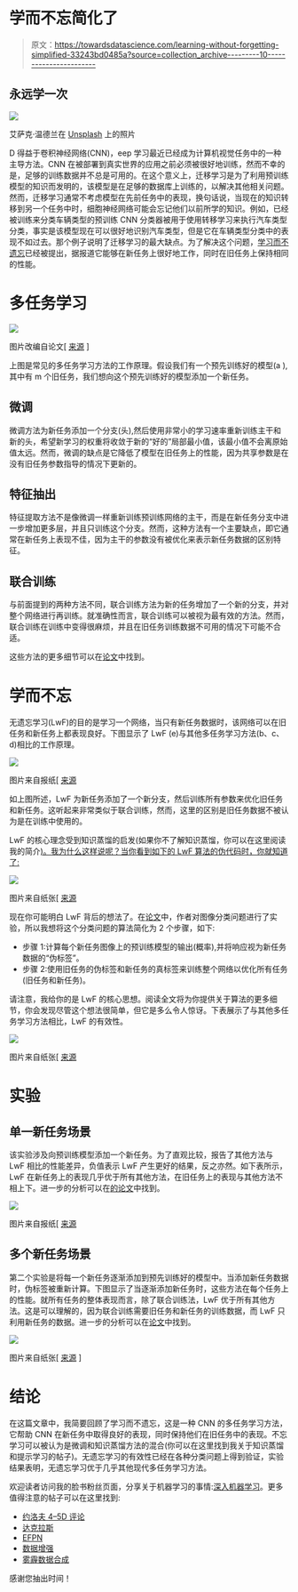 # 学而不忘简化了

> 原文：<https://towardsdatascience.com/learning-without-forgetting-simplified-33243bd0485a?source=collection_archive---------10----------------------->

## 永远学一次

![](img/b236ae19e2fba1dabbdd839f1669e16e.png)

艾萨克·温德兰在 [Unsplash](https://unsplash.com?utm_source=medium&utm_medium=referral) 上的照片

D 得益于卷积神经网络(CNN)，eep 学习最近已经成为计算机视觉任务中的一种主导方法。CNN 在被部署到真实世界的应用之前必须被很好地训练，然而不幸的是，足够的训练数据并不总是可用的。在这个意义上，迁移学习是为了利用预训练模型的知识而发明的，该模型是在足够的数据库上训练的，以解决其他相关问题。然而，迁移学习通常不考虑模型在先前任务中的表现，换句话说，当现在的知识转移到另一个任务中时，细胞神经网络可能会忘记他们以前所学的知识。例如，已经被训练来分类车辆类型的预训练 CNN 分类器被用于使用转移学习来执行汽车类型分类，事实是该模型现在可以很好地识别汽车类型，但是它在车辆类型分类中的表现不如过去。那个例子说明了迁移学习的最大缺点。为了解决这个问题，[学习而不遗忘](https://arxiv.org/abs/1606.09282)已经被提出，据报道它能够在新任务上很好地工作，同时在旧任务上保持相同的性能。

# 多任务学习

![](img/9ebab738e1b009386bb043f1c00ff293.png)

图片改编自论文[ [来源](https://arxiv.org/abs/1606.09282) ]

上图是常见的多任务学习方法的工作原理。假设我们有一个预先训练好的模型(a ),其中有 m 个旧任务，我们想向这个预先训练好的模型添加一个新任务。

## 微调

微调方法为新任务添加一个分支(头),然后使用非常小的学习速率重新训练主干和新的头，希望新学习的权重将收敛于新的“好的”局部最小值，该最小值不会离原始值太远。然而，微调的缺点是它降低了模型在旧任务上的性能，因为共享参数是在没有旧任务参数指导的情况下更新的。

## 特征抽出

特征提取方法不是像微调一样重新训练预训练网络的主干，而是在新任务分支中进一步增加更多层，并且只训练这个分支。然而，这种方法有一个主要缺点，即它通常在新任务上表现不佳，因为主干的参数没有被优化来表示新任务数据的区别特征。

## 联合训练

与前面提到的两种方法不同，联合训练方法为新的任务增加了一个新的分支，并对整个网络进行再训练。就准确性而言，联合训练可以被视为最有效的方法。然而，联合训练在训练中变得很麻烦，并且在旧任务训练数据不可用的情况下可能不合适。

这些方法的更多细节可以在[论文](https://arxiv.org/abs/1606.09282)中找到。

# 学而不忘

无遗忘学习(LwF)的目的是学习一个网络，当只有新任务数据时，该网络可以在旧任务和新任务上都表现良好。下图显示了 LwF (e)与其他多任务学习方法(b、c、d)相比的工作原理。

![](img/0cf31521c29d0bbcfd9eb3e97277da05.png)

图片来自报纸[ [来源](https://arxiv.org/abs/1606.09282)

如上图所述，LwF 为新任务添加了一个新分支，然后训练所有参数来优化旧任务和新任务。这听起来非常类似于联合训练，然而，这里的区别是旧任务数据不被认为是在训练中使用的。

LwF 的核心理念受到知识蒸馏的启发(如果你不了解知识蒸馏，你可以在这里阅读我的简介[)。我为什么这样说呢？当你看到如下的 LwF 算法的伪代码时，你就知道了:](https://pub.towardsai.net/a-gentle-introduction-to-knowledge-distillation-6240bf8eb8ea)

![](img/6af41490334bd7ac40746a622ba397af.png)

图片来自纸张[ [来源](https://arxiv.org/abs/1606.09282)

现在你可能明白 LwF 背后的想法了。在[论文](https://arxiv.org/abs/1606.09282)中，作者对图像分类问题进行了实验，所以我想将这个分类问题的算法简化为 2 个步骤，如下:

*   步骤 1:计算每个新任务图像上的预训练模型的输出(概率),并将响应视为新任务数据的“伪标签”。
*   步骤 2:使用旧任务的伪标签和新任务的真标签来训练整个网络以优化所有任务(旧任务和新任务)。

请注意，我给你的是 LwF 的核心思想。阅读全文将为你提供关于算法的更多细节，你会发现尽管这个想法很简单，但它是多么令人惊讶。下表展示了与其他多任务学习方法相比，LwF 的有效性。

![](img/c7406ee9eddb2612f73f80747e53a552.png)

图片来自纸张[ [来源](https://arxiv.org/abs/1606.09282)

# 实验

## 单一新任务场景

该实验涉及向预训练模型添加一个新任务。为了直观比较，报告了其他方法与 LwF 相比的性能差异，负值表示 LwF 产生更好的结果，反之亦然。如下表所示，LwF 在新任务上的表现几乎优于所有其他方法，在旧任务上的表现与其他方法不相上下。进一步的分析可以在[的论文](https://arxiv.org/abs/1606.09282)中找到。

![](img/508ea4f4b822075f408abdc1946dc8d5.png)

图片来自报纸[ [来源](https://arxiv.org/abs/1606.09282)

## 多个新任务场景

第二个实验是将每一个新任务逐渐添加到预先训练好的模型中。当添加新任务数据时，伪标签被重新计算。下图显示了当逐渐添加新任务时，这些方法在每个任务上的性能。就所有任务的整体表现而言，除了联合训练法，LwF 优于所有其他方法。这是可以理解的，因为联合训练需要旧任务和新任务的训练数据，而 LwF 只利用新任务的数据。进一步的分析可以在[论文](https://arxiv.org/abs/1606.09282)中找到。

![](img/11da5c11eefc65347a32e4c87be68c2a.png)

图片来自纸张[ [来源](https://arxiv.org/abs/1606.09282) ]

# 结论

在这篇文章中，我简要回顾了学习而不遗忘，这是一种 CNN 的多任务学习方法，它帮助 CNN 在新任务中取得良好的表现，同时保持他们在旧任务中的表现。不忘学习可以被认为是微调和知识蒸馏方法的混合(你可以在这里找到我关于知识蒸馏和提示学习的帖子)。无遗忘学习的有效性已经在各种分类问题上得到验证，实验结果表明，无遗忘学习优于几乎其他现代多任务学习方法。

欢迎读者访问我的脸书粉丝页面，分享关于机器学习的事情:[深入机器学习](https://www.facebook.com/diveintomachinelearning)。更多值得注意的帖子可以在这里找到:

*   [约洛夫 4–5D 评论](/yolov4-5d-an-enhancement-of-yolov4-for-autonomous-driving-2827a566be4a)
*   [达克拉斯](/darkeras-execute-yolov3-yolov4-object-detection-on-keras-with-darknet-pre-trained-weights-5e8428b959e2)
*   [EFPN](/efpn-extended-feature-pyramid-network-for-small-object-detection-980af794a093)
*   [数据增强](/data-augmentation-compilation-with-python-and-opencv-b76b1cd500e0)
*   [雾霾数据合成](/synthesize-hazy-foggy-image-using-monodepth-and-atmospheric-scattering-model-9850c721b74e)

感谢您抽出时间！